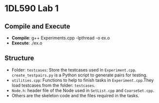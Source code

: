 # 1DL590 Lab 1


## Compile and Execute
- **Compile**: g++ Experiments.cpp -lpthread -o ex.o
- **Execute**: ./ex.o


## Structure
- Folder: `testcases`: Store the testcases used in `Experiment.cpp`. `create_testpairs.py` is a Python script to generate pairs for testing.
- `utilities.cpp`: Functions to help to finish tasks in `Experiment.cpp`.They load testcases from the folder: `testcases`.
- `Node.h`: header file of the Node used in `SetList.cpp` and `CoarseSet.cpp`.
- Others are the skeleton code and the files required in the tasks.